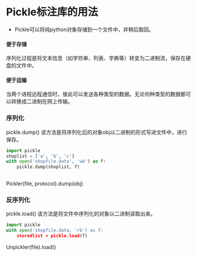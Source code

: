 # Pickle标注库的用法
- Pickle可以将纯python对象存储到一个文件中，并稍后取回。
#### 便于存储
序列化过程是将文本信息（如字符串、列表、字典等）转变为二进制流，保存在硬盘的文件中。
#### 便于运输
当两个进程远程通信时，彼此可以发送各种类型的数据。无论何种类型的数据都可以转换成二进制在网上传输。
### 序列化
pickle.dump()
该方法是将序列化后的对象obj以二进制的形式写进文件中，进行保存。
```python
import pickle
shoplist = ['a', 'b', 'c']
with open('shopfile.data', 'wb') as f:
    pickle.dump(shoplist, f)
    
```
Pickler(file, protocol).dump(obj)
### 反序列化
pickle.load()
该方法是将文件中序列化的对象以二进制读取出来。
```python
import pickle
with open('shopfile.data, 'rb') as f:
    storedlist = pickle.load(f)
```
Unpickler(file).load()
